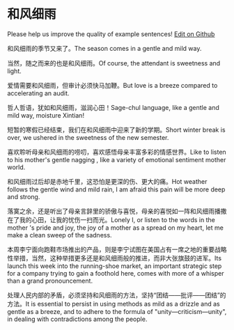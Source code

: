# 和风细雨

Please help us improve the quality of example sentences! [Edit on Github](https://github.com/jiyushe/jiyu-example-sentence-source/blob/main/chinese/hefengxiyu.md)

<p><span class="chinese">和风细雨的季节又来了。</span><span class="english">The season comes in a gentle and mild way.</span></p>

<p><span class="chinese">当然，随之而来的也是和风细雨。</span><span class="english">Of course, the attendant is sweetness and light.</span></p>

<p><span class="chinese">爱情需要和风细雨，但审计必须快马加鞭。</span><span class="english">But love is a breeze compared to accelerating an audit.</span></p>

<p><span class="chinese">哲人哲语，犹如和风细雨，滋润心田！</span><span class="english">Sage-chul language, like a gentle and mild way, moisture Xintian!</span></p>

<p><span class="chinese">短暂的寒假已经结束，我们在和风细雨中迎来了新的学期。</span><span class="english">Short winter break is over, we ushered in the sweetness of the new semester.</span></p>

<p><span class="chinese">喜欢聆听母亲和风细雨的唠叨，喜欢感悟母亲丰富多彩的情感世界。</span><span class="english">Like to listen to his mother's gentle nagging , like a variety of emotional sentiment mother world.</span></p>

<p><span class="chinese">和风细雨过后却是赤地千里，这恐怕是更深的伤、更大的痛。</span><span class="english">Hot weather follows the gentle wind and mild rain, I am afraid this pain will be more deep and strong.</span></p>

<p><span class="chinese">落寞之余，还是听出了母亲言辞里的骄傲与喜悦，母亲的喜悦如一阵和风细雨播撒在了我的心田，让我的忧伤一扫而光。</span><span class="english">Lonely I, or listen to the words in the mother 's pride and joy, the joy of a mother as a spread on my heart, let me make a clean sweep of the sadness.</span></p>

<p><span class="chinese">本周李宁面向跑鞋市场推出的产品，则是李宁试图在美国占有一席之地的重要战略性举措，当然，这种举措更多还是和风细雨般的推进，而非大张旗鼓的进军。</span><span class="english">Its launch this week into the running-shoe market, an important strategic step for a company trying to gain a foothold here, comes with more of a whisper than a grand pronouncement.</span></p>

<p><span class="chinese">处理人民内部的矛盾，必须坚持和风细雨的方法，坚持“团结——批评——团结”的方法。</span><span class="english">It is essential to persist in using methods as mild as a drizzle and as gentle as a breeze, and to adhere to the formula of "unity—criticism—unity", in dealing with contradictions among the people.</span></p>

